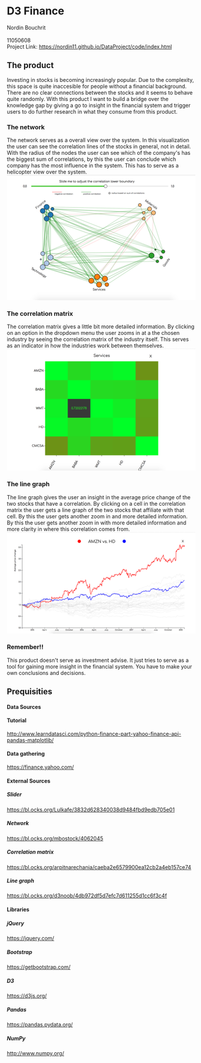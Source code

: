 # D3 Finance
Nordin Bouchrit <br />	
11050608
<br />
Project Link: https://nordin11.github.io/DataProject/code/index.html
<br />
## The product

Investing in stocks is becoming increasingly popular. Due to the complexity, this space is quite inaccesible for people without a financial background. There are no clear connections between the stocks and it seems to behave quite randomly. With this product I want to build a bridge over the knowledge gap by giving a go to insight in the financial system and trigger users to do further research in what they consume from this product.   

### The network
The network serves as a overall view over the system. In this visualization the user can see the correlation lines of the stocks in general, not in detail. With the radius of the nodes the user can see which of the company's has the biggest sum of correlations, by this the user can conclude which company has the most influence in the system. This has to serve as a helicopter view over the system.
![](doc/networkpreview.png)

### The correlation matrix
The correlation matrix gives a little bit more detailed information. By clicking on an option in the dropdown menu the user zooms in at a the chosen industry by seeing the correlation matrix of the industry itself. This serves as an indicator in how the industries work between themselves.
![](doc/matrixpreview.png)<br />

### The line graph 
The line graph gives the user an insight in the average price change of the two stocks that have a correlation. By clicking on a cell in the correlation matrix the user gets a line graph of the two stocks that affiliate with that cell. By this the user gets another zoom in and more detailed information. By this the user gets another zoom in with more detailed information and more clarity in where this correlation comes from.
![](doc/linegraphpreview.png)<br />

### Remember!!
This product doesn't serve as investment advise. It just tries to serve as a tool for gaining more insight in the financial system. You have to make your own conclusions and decisions.  <br />

## Prequisities

#### Data Sources 
#### Tutorial 
http://www.learndatasci.com/python-finance-part-yahoo-finance-api-pandas-matplotlib/ <br />
#### Data gathering
https://finance.yahoo.com/ <br />

#### External Sources
##### Slider
https://bl.ocks.org/Lulkafe/3832d628340038d9484fbd9edb705e01 
##### Network 
https://bl.ocks.org/mbostock/4062045 
##### Correlation matrix
https://bl.ocks.org/arpitnarechania/caeba2e6579900ea12cb2a4eb157ce74 
##### Line graph
https://bl.ocks.org/d3noob/4db972df5d7efc7d611255d1cc6f3c4f 

#### Libraries
##### jQuery
https://jquery.com/
##### Bootstrap
https://getbootstrap.com/
##### D3
https://d3js.org/
##### Pandas
https://pandas.pydata.org/
##### NumPy
http://www.numpy.org/




